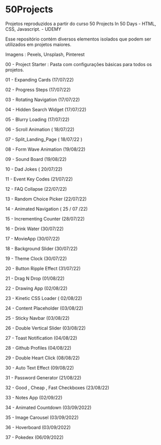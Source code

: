 # 50Projects

Projetos reproduzidos a partir do curso 50 Projects In 50 Days - HTML, CSS, Javascript. - UDEMY

Esse repositório contém diversos elementos isolados que podem ser utilizados em projetos maiores.

Imagens : Pexels, Unsplash, Pinterest

00 - Project Starter : Pasta com configurações básicas para todos os projetos.

01 - Expanding Cards (17/07/22)

02 - Progress Steps (17/07/22)

03 - Rotating Navigation (17/07/22)

04 - Hidden Search Widget (17/07/22)

05 - Blurry Loading (17/07/22)

06 - Scroll Animation ( 18/07/22)

07 - Split_Landing_Page ( 18/07/22 )

08 - Form Wave Animation (19/08/22)

09 - Sound Board (19/08/22)

10 - Dad Jokes ( 20/07/22)

11 - Event Key Codes (21/07/22)

12 - FAQ Collapse (22/07/22)

13 - Random Choice Picker (22/07/22)

14 - Animated Navigation ( 25 / 07 /22)

15 - Incrementing Counter (28/07/22)

16 - Drink Water (30/07/22)

17 - MovieApp (30/07/22)

18 - Background Slider (30/07/22)

19 - Theme Clock (30/07/22)

20 - Button Ripple Effect (31/07/22)

21 - Drag N Drop (01/08/22)

22 - Drawing App (02/08/22)

23 - Kinetic CSS Loader ( 02/08/22)

24 - Content Placeholder (03/08/22)

25 - Sticky Navbar (03/08/22)

26 - Double Vertical Slider (03/08/22)

27 - Toast Notification (04/08/22)

28 - Github Profiles (04/08/22)

29 - Double Heart Click (08/08/22)

30 - Auto Text Effect (09/08/22)

31 - Password Generator (21/08/22)

32 - Good , Cheap , Fast Checkboxes (23/08/22)

33 - Notes App (02/09/22)

34 - Animated Countdown (03/09/2022)

35 - Image Carousel (03/09/2022)

36 - Hoverboard (03/09/2022)

37 - Pokedex (06/09/2022)
